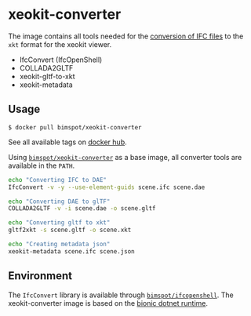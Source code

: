 # xeokit-converter

The image contains all tools needed for the [conversion of IFC files][1]
to the `xkt` format for the xeokit viewer.

- IfcConvert (IfcOpenShell)
- COLLADA2GLTF
- xeokit-gltf-to-xkt
- xeokit-metadata

## Usage

```
$ docker pull bimspot/xeokit-converter
```

See all available tags on [docker hub][5].

Using [`bimspot/xeokit-converter`][4] as a base image, all converter tools are
available in the `PATH`.

```bash
echo "Converting IFC to DAE"
IfcConvert -v -y --use-element-guids scene.ifc scene.dae

echo "Converting DAE to glTF"
COLLADA2GLTF -v -i scene.dae -o scene.gltf

echo "Converting gltf to xkt"
gltf2xkt -s scene.gltf -o scene.xkt

echo "Creating metadata json"
xeokit-metadata scene.ifc scene.json
```

## Environment

The `IfcConvert` library is available through [`bimspot/ifcopenshell`][2].
The xeokit-converter image is based on the [bionic dotnet runtime][3].

[1]: https://github.com/xeokit/xeokit-gltf-to-xkt
[2]: https://cloud.docker.com/u/bimspot/repository/docker/bimspot/ifcopenshell
[3]: mcr.microsoft.com/dotnet/core/runtime:2.2-bionic
[4]: https://cloud.docker.com/u/bimspot/repository/docker/bimspot/xeokit-converter
[5]: https://hub.docker.com/r/bimspot/xeokit-converter
